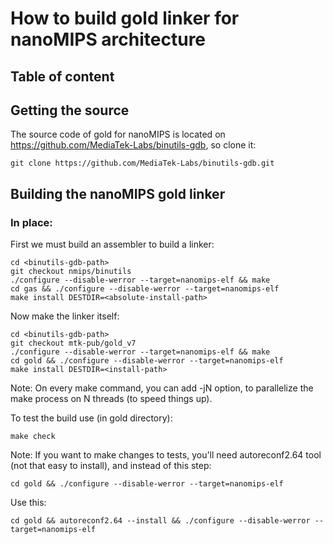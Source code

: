 # How to build gold linker for nanoMIPS architecture

## Table of content



## Getting the source

The source code of gold for nanoMIPS is located on https://github.com/MediaTek-Labs/binutils-gdb, so clone it:

```git clone https://github.com/MediaTek-Labs/binutils-gdb.git```


## Building the nanoMIPS gold linker

### In place:

First we must build an assembler to build a linker:

```
cd <binutils-gdb-path>
git checkout nmips/binutils
./configure --disable-werror --target=nanomips-elf && make
cd gas && ./configure --disable-werror --target=nanomips-elf
make install DESTDIR=<absolute-install-path>
```

Now make the linker itself:
```
cd <binutils-gdb-path>
git checkout mtk-pub/gold_v7
./configure --disable-werror --target=nanomips-elf && make
cd gold && ./configure --disable-werror --target=nanomips-elf
make install DESTDIR=<install-path>
```

Note: On every make command, you can add -jN option, to parallelize
the make process on N threads (to speed things up).

To test the build use (in gold directory):
```
make check
```

Note: If you want to make changes to tests, you'll need autoreconf2.64 tool (not that easy to install), and instead of this step:
```
cd gold && ./configure --disable-werror --target=nanomips-elf
```

Use this:
```
cd gold && autoreconf2.64 --install && ./configure --disable-werror --target=nanomips-elf
```

